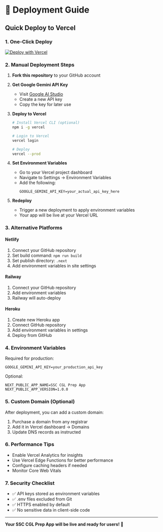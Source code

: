 # 🚀 Deployment Guide

## Quick Deploy to Vercel

### 1. One-Click Deploy
[![Deploy with Vercel](https://vercel.com/button)](https://vercel.com/new/clone?repository-url=https://github.com/akshitjain1/SSC-CGL-Prep-app&env=GOOGLE_GEMINI_API_KEY&envDescription=Google%20Gemini%20API%20key%20required%20for%20AI%20features&envLink=https://makersuite.google.com/app/apikey)

### 2. Manual Deployment Steps

1. **Fork this repository** to your GitHub account

2. **Get Google Gemini API Key**
   - Visit [Google AI Studio](https://makersuite.google.com/app/apikey)
   - Create a new API key
   - Copy the key for later use

3. **Deploy to Vercel**
   ```bash
   # Install Vercel CLI (optional)
   npm i -g vercel
   
   # Login to Vercel
   vercel login
   
   # Deploy
   vercel --prod
   ```

4. **Set Environment Variables**
   - Go to your Vercel project dashboard
   - Navigate to Settings → Environment Variables
   - Add the following:
     ```
     GOOGLE_GEMINI_API_KEY=your_actual_api_key_here
     ```

5. **Redeploy**
   - Trigger a new deployment to apply environment variables
   - Your app will be live at your Vercel URL

### 3. Alternative Platforms

#### Netlify
1. Connect your GitHub repository
2. Set build command: `npm run build`
3. Set publish directory: `.next`
4. Add environment variables in site settings

#### Railway
1. Connect your GitHub repository
2. Add environment variables
3. Railway will auto-deploy

#### Heroku
1. Create new Heroku app
2. Connect GitHub repository
3. Add environment variables in settings
4. Deploy from GitHub

### 4. Environment Variables

Required for production:
```env
GOOGLE_GEMINI_API_KEY=your_production_api_key
```

Optional:
```env
NEXT_PUBLIC_APP_NAME=SSC CGL Prep App
NEXT_PUBLIC_APP_VERSION=1.0.0
```

### 5. Custom Domain (Optional)

After deployment, you can add a custom domain:
1. Purchase a domain from any registrar
2. Add it in Vercel dashboard → Domains
3. Update DNS records as instructed

### 6. Performance Tips

- Enable Vercel Analytics for insights
- Use Vercel Edge Functions for better performance
- Configure caching headers if needed
- Monitor Core Web Vitals

### 7. Security Checklist

- ✅ API keys stored as environment variables
- ✅ .env files excluded from Git
- ✅ HTTPS enabled by default
- ✅ No sensitive data in client-side code

---

**Your SSC CGL Prep App will be live and ready for users! 🎉**
